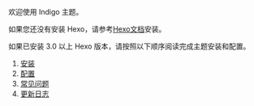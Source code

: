 欢迎使用 Indigo 主题。

如果您还没有安装 Hexo，请参考[Hexo文档](https://hexo.io/zh-cn/docs/index.html)安装。

如果已安装 3.0 以上 Hexo 版本，请按照以下顺序阅读完成主题安装和配置。

1. [安装](https://github.com/yscoder/hexo-theme-indigo/wiki/%E5%AE%89%E8%A3%85)
2. [配置](https://github.com/yscoder/hexo-theme-indigo/wiki/%E9%85%8D%E7%BD%AE)
3. [常见问题](https://github.com/yscoder/hexo-theme-indigo/wiki/%E5%B8%B8%E8%A7%81%E9%97%AE%E9%A2%98)
4. [更新日志](https://github.com/yscoder/hexo-theme-indigo/wiki/%E6%9B%B4%E6%96%B0%E6%97%A5%E5%BF%97)

